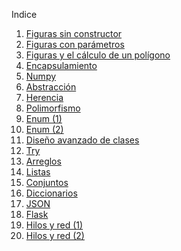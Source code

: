 Indice

1. [Figuras sin constructor](https://github.com/eliancamcar21/Programaci-n-Orientada-a-Objetos/blob/main/Practica1.py)  
2. [Figuras con parámetros](https://github.com/eliancamcar21/Programaci-n-Orientada-a-Objetos/blob/main/Practica2.py)  
3. [Figuras y el cálculo de un polígono](https://github.com/eliancamcar21/Programaci-n-Orientada-a-Objetos/blob/main/Practica3.py)  
4. [Encapsulamiento](https://github.com/eliancamcar21/Programaci-n-Orientada-a-Objetos/blob/main/Practica4.py)  
5. [Numpy](https://github.com/eliancamcar21/Programaci-n-Orientada-a-Objetos/blob/main/Practica5.py)  
6. [Abstracción](https://github.com/eliancamcar21/Programaci-n-Orientada-a-Objetos/blob/main/Practica6.py)  
7. [Herencia](https://github.com/eliancamcar21/Programaci-n-Orientada-a-Objetos/blob/main/Practica7.py)  
8. [Polimorfismo](https://github.com/eliancamcar21/Programaci-n-Orientada-a-Objetos/blob/main/Practica8.py)  
9. [Enum (1)](https://github.com/eliancamcar21/Programaci-n-Orientada-a-Objetos/blob/main/Practica9.py)  
10. [Enum (2)](https://github.com/eliancamcar21/Programaci-n-Orientada-a-Objetos/blob/main/Practica9(2).py)  
11. [Diseño avanzado de clases](https://github.com/eliancamcar21/Programaci-n-Orientada-a-Objetos/blob/main/Practica10.py)  
12. [Try](https://github.com/eliancamcar21/Programaci-n-Orientada-a-Objetos/blob/main/Practica12.py)  
13. [Arreglos](https://github.com/eliancamcar21/Programaci-n-Orientada-a-Objetos/blob/main/Practica13(Arreglos).py)  
14. [Listas](https://github.com/eliancamcar21/Programaci-n-Orientada-a-Objetos/blob/main/Practica13(Lista).py)  
15. [Conjuntos](https://github.com/eliancamcar21/Programaci-n-Orientada-a-Objetos/blob/main/Practica13(Conjuntos).py)  
16. [Diccionarios](https://github.com/eliancamcar21/Programaci-n-Orientada-a-Objetos/blob/main/Practica13(Diccionarios).py)  
17. [JSON](https://github.com/eliancamcar21/Programaci-n-Orientada-a-Objetos/blob/main/Practica14.py)  
18. [Flask](https://github.com/eliancamcar21/Programaci-n-Orientada-a-Objetos/blob/main/Practica15.py)  
19. [Hilos y red (1)](https://github.com/eliancamcar21/Programaci-n-Orientada-a-Objetos/blob/main/Practica16.py)  
20. [Hilos y red (2)](https://github.com/eliancamcar21/Programaci-n-Orientada-a-Objetos/blob/main/Practica16(2).py)
